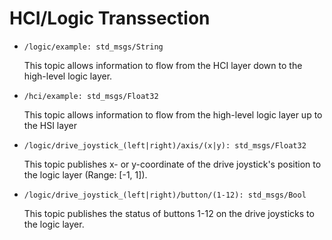 # HCI/Logic Transsection

* `/logic/example: std_msgs/String`
  
  This topic allows information to flow from the HCI layer down to the high-level logic layer.

* `/hci/example: std_msgs/Float32`
  
  This topic allows information to flow from the high-level logic layer up to the HSI layer

* `/logic/drive_joystick_(left|right)/axis/(x|y): std_msgs/Float32`

  This topic publishes x- or y-coordinate of the drive joystick's position to the logic layer (Range: [-1, 1]).

* `/logic/drive_joystick_(left|right)/button/(1-12): std_msgs/Bool`

  This topic publishes the status of buttons 1-12 on the drive joysticks to the logic layer.

